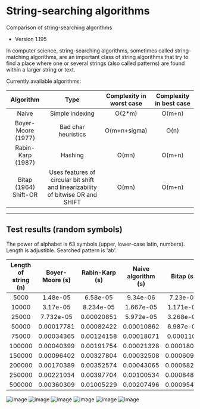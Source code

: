 # String-searching algorithms
Comparison of string-searching algorithms

* Version 1.195

In computer science, string-searching algorithms, sometimes called string-matching algorithms, are an important class of string algorithms that try to find a place where one or several strings (also called patterns) are found within a larger string or text.

Currently available algorithms:

| Algorithm | Type | Complexity in worst case | Complexity in best case |
| :---:                 | :---:               | :---:  | :---:  |
| Naive                 | Simple indexing     | O(2*m)  | O(m+n)  |
| Boyer-Moore (1977)    | Bad char heuristics | O(m+n+sigma)  | O(n)   | 
| Rabin-Karp (1987)     | Hashing             | O(mn)  | O(m+n) |
| Bitap (1964) Shift-OR | Uses features of circular bit shift and linearizability of bitwise OR and SHIFT | O(mn) | O(m+n) |

---
## Test results (random symbols)
The power of alphabet is 63 symbols (upper, lower-case latin, numbers). Length is adjustible. Searched pattern is 'ab'.

| Length of string (n)| Boyer-Moore (s) | Rabin-Karp (s) | Naive algorithm (s)| Bitap (s)|
|:---:|:---:|:---:|:---:|:---:|
|5000|1.48e-05|6.58e-05|9.34e-06|7.23e-06|
|10000|3.17e-05|8.234e-05|1.667e-05|1.171e-05|
|25000|7.732e-05|0.00020851|5.972e-05|3.268e-05|
|50000|0.00017781|0.00082422|0.00010862|6.987e-05|
|75000|0.00034365|0.00124158|0.00018071|0.0001102|
|100000|0.00040399|0.00191754|0.00021328|0.00018046|
|150000|0.00096402|0.00327804|0.00032508|0.00060955|
|200000|0.00170389|0.00352574|0.00043065|0.00068235|
|250000|0.00221034|0.00397704|0.00100534|0.00084813|
|500000|0.00360309|0.01005229|0.00207496|0.00095416|

![image](https://user-images.githubusercontent.com/50341618/173902041-14af74a0-903b-4de2-a57f-095129ddbde3.png)
![image](https://user-images.githubusercontent.com/50341618/173902167-e3d1fd0b-3122-428c-9fbf-8cfa71cd0a67.png)
![image](https://user-images.githubusercontent.com/50341618/173902254-b63fad02-3e76-413f-840f-fbbdaaae2bc0.png)
![image](https://user-images.githubusercontent.com/50341618/173902570-19a7a97d-c026-4d04-abdd-10225d4334d6.png)
![image](https://user-images.githubusercontent.com/50341618/173902855-03ea9905-b43d-4197-aabd-026730a19b22.png)
![image](https://user-images.githubusercontent.com/50341618/173902765-1c3bd624-92d6-461f-9276-15ae007ce749.png)
